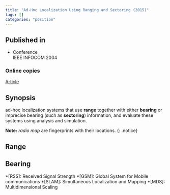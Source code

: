 ```yaml
---
title: "Ad-Hoc Localization Using Ranging and Sectoring (2015)"
tags: []
categories: "position"
---
```


## Published in
- Conference  
IEEE INFOCOM 2004

### Online copies
[Article][article_link]

## Synopsis
ad-hoc localization systems that use **range** together with either **bearing** or imprecise bearing (such as **sectoring**) information, and evaluate these systems using analysis and simulation.

**Note:** *radio map* are fingerprints with their locations.
{: .notice}

## Range

## Bearing


[article_link]: https://cloudfront.escholarship.org/dist/prd/content/qt51n0073n/qt51n0073n.pdf

*[RSS]: Received Signal Strength
*[GSM]: Global System for Mobile communications
*[SLAM]: Simultaneous Localization and Mapping
*[MDS]: Multidimensional Scaling